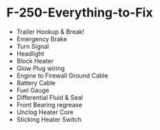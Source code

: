 # F-250-Everything-to-Fix
- Trailer Hookup & Break!
- Emergency Brake
- Turn Signal
- Headlight
- Block Heater
- Glow Plug wiring
- Engine to Firewall Ground Cable
- Battery Cable
- Fuel Gauge
- Differential Fluid & Seal
- Front Bearing regrease
- Unclog Heater Core
- Sticking Heater Switch
